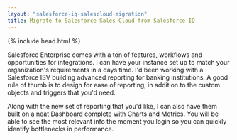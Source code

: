 ```yaml
---
layout: "salesforce-iq-salescloud-migration"
title: Migrate to Salesforce Sales Cloud from Salesforce IQ
---
```

<html>

{% include head.html %}
 

<div class="row">
                <div class="col-lg-4 col-lg-offset-2">
                    <p>Salesforce Enterprise comes with a ton of features, workflows and opportunities for integrations. I can have your instance set up to match your organization's requirements in a days time. I'd been working with a Salesforce ISV building advanced reporting for banking institutions. A good rule of thumb is to design for ease of reporting, in addition to the custom objects and triggers that you'd need.</p>
                </div>
                <div class="col-lg-4">
                    <p>Along with the new set of reporting that you'd like, I can also have them built on a neat Dashboard complete with Charts and Metrics. You will be able to see the most relevant info the moment you login so you can quickly identify bottlenecks in performance. </p>
                </div>
</div>                

